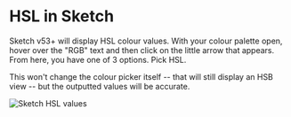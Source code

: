# HSL in Sketch

Sketch v53+ will display HSL colour values. With your colour palette open, hover over the "RGB" text and then click on the little arrow that appears. From here, you have one of 3 options. Pick HSL.

This won't change the colour picker itself -- that will still display an HSB view --  but the outputted values will be accurate.

![Sketch HSL values](/images/colour/sketch-hsl-selection.jpg)

